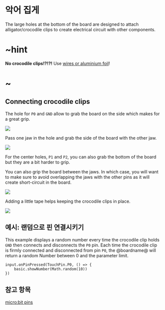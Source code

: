 # 악어 집게

The large holes at the bottom of the board are designed to attach alligator/crocodile clips to create electrical circuit with other components.

# ~hint

**No crocodile clips!?!?!** Use [wires or aluminium foil](/device/foil-circuits)!

# ~

## Connecting crocodile clips

The hole for `P0` and `GND` allow to grab the board on the side which makes for a great grip.

![](/static/mb/device/croc-clips/crocclipsclamped.jpg)

Pass one jaw in the hole and grab the side of the board with the other jaw.

![](/static/mb/device/croc-clips/sideclamp.jpg)

For the center holes, `P1` and `P2`, you can also grab the bottom of the board but they are a bit harder to grip.

You can also grip the board between the jaws. In which case, you will want to make sure to avoid overlapping the jaws with the other pins as it will create short-circuit in the board.

![](/static/mb/device/croc-clips/badclamp.jpg)

Adding a little tape helps keeping the crocodile clips in place.

![](/static/mb/device/croc-clips/frontclamp.jpg)

## 예시: 랜덤으로 핀 연결시키기

This example displays a random number every time the crocodile clip holds `GND` then connects and disconnects the `P0` pin. Each time the crocodile clip is firmly connected and disconnected from pin `P0`, the @boardname@ will return a random Number between 0 and the parameter limit.

```blocks
input.onPinPressed(TouchPin.P0, () => {
    basic.showNumber(Math.random(10))
})
```

## 참고 항목

[micro:bit pins](/device/pins)